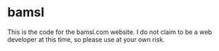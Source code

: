 bamsl
=====

This is the code for the bamsl.com website. I do not claim to be a web developer at this time, so please use at your own risk.
